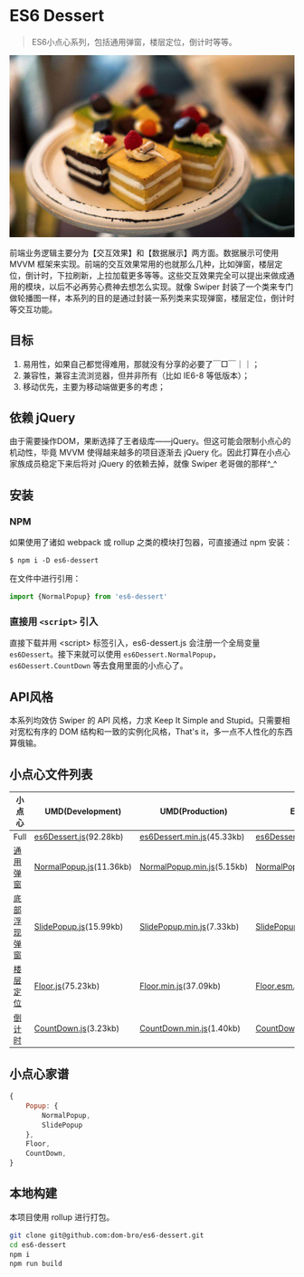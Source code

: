 # ES6 Dessert

> ES6小点心系列，包括通用弹窗，楼层定位，倒计时等等。

![](./images/dessert.jpg)

前端业务逻辑主要分为【交互效果】和【数据展示】两方面。数据展示可使用 MVVM 框架来实现。前端的交互效果常用的也就那么几种，比如弹窗，楼层定位，倒计时，下拉刷新，上拉加载更多等等。这些交互效果完全可以提出来做成通用的模块，以后不必再劳心费神去想怎么实现。就像 Swiper 封装了一个类来专门做轮播图一样，本系列的目的是通过封装一系列类来实现弹窗，楼层定位，倒计时等交互功能。

## 目标

1. 易用性，如果自己都觉得难用，那就没有分享的必要了￣□￣｜｜；
2. 兼容性，兼容主流浏览器，但并非所有（比如 IE6-8 等低版本）；
3. 移动优先，主要为移动端做更多的考虑；

## 依赖 jQuery

由于需要操作DOM，果断选择了王者级库——jQuery。但这可能会限制小点心的机动性，毕竟 MVVM 使得越来越多的项目逐渐去 jQuery 化。因此打算在小点心家族成员稳定下来后将对 jQuery 的依赖去掉，就像 Swiper 老哥做的那样^_^

## 安装

### NPM

如果使用了诸如 webpack 或 rollup 之类的模块打包器，可直接通过 npm 安装：

```
$ npm i -D es6-dessert
```

在文件中进行引用：

```js
import {NormalPopup} from 'es6-dessert'
```

### 直接用 `<script>` 引入

直接下载并用 &lt;script> 标签引入，es6-dessert.js 会注册一个全局变量 `es6Dessert`。接下来就可以使用 `es6Dessert.NormalPopup`，`es6Dessert.CountDown` 等去食用里面的小点心了。

## API风格

本系列均效仿 Swiper 的 API 风格，力求 Keep It Simple and Stupid。只需要相对宽松有序的 DOM 结构和一致的实例化风格，That's it，多一点不人性化的东西算俄输。

## 小点心文件列表

<table>
<thead>
<th>小点心</th>
<th>UMD(Development)</th>
<th>UMD(Production)</th>
<th>ES Module</th>
</thead>
<tbody>
<tr><td>Full</td><td><a href="https://unpkg.com/es6-dessert/dist/es6Dessert.js">es6Dessert.js</a>(92.28kb)</td><td><a href="https://unpkg.com/es6-dessert/dist/es6Dessert.min.js">es6Dessert.min.js</a>(45.33kb)</td><td><a href="https://unpkg.com/es6-dessert/dist/es6Dessert.esm.js">es6Dessert.esm.js</a>(73.39kb)</td></tr><tr><td><a href="https://dom-bro.github.io/views/%E6%95%88%E6%9E%9C/effect_04_%E9%80%9A%E7%94%A8%E5%BC%B9%E7%AA%97/index">通用弹窗</a></td><td><a href="https://unpkg.com/es6-dessert/dist/NormalPopup.js">NormalPopup.js</a>(11.36kb)</td><td><a href="https://unpkg.com/es6-dessert/dist/NormalPopup.min.js">NormalPopup.min.js</a>(5.15kb)</td><td><a href="https://unpkg.com/es6-dessert/dist/NormalPopup.esm.js">NormalPopup.esm.js</a>(6.87kb)</td></tr><tr><td><a href="https://dom-bro.github.io/views/%E6%95%88%E6%9E%9C/effect_02_%E5%BA%95%E9%83%A8%E6%B5%AE%E7%8E%B0%E5%BC%B9%E7%AA%97/index">底部浮现弹窗</a></td><td><a href="https://unpkg.com/es6-dessert/dist/SlidePopup.js">SlidePopup.js</a>(15.99kb)</td><td><a href="https://unpkg.com/es6-dessert/dist/SlidePopup.min.js">SlidePopup.min.js</a>(7.33kb)</td><td><a href="https://unpkg.com/es6-dessert/dist/SlidePopup.esm.js">SlidePopup.esm.js</a>(10.77kb)</td></tr><tr><td><a href="https://dom-bro.github.io/views/%E6%95%88%E6%9E%9C/effect_00_%E6%A5%BC%E5%B1%82%E5%AE%9A%E4%BD%8D%E6%95%88%E6%9E%9C/index">楼层定位</a></td><td><a href="https://unpkg.com/es6-dessert/dist/Floor.js">Floor.js</a>(75.23kb)</td><td><a href="https://unpkg.com/es6-dessert/dist/Floor.min.js">Floor.min.js</a>(37.09kb)</td><td><a href="https://unpkg.com/es6-dessert/dist/Floor.esm.js">Floor.esm.js</a>(61.71kb)</td></tr><tr><td><a href="https://dom-bro.github.io/views/%E5%A4%8D%E7%94%A8/CountDown_%E5%80%92%E8%AE%A1%E6%97%B6/index">倒计时</a></td><td><a href="https://unpkg.com/es6-dessert/dist/CountDown.js">CountDown.js</a>(3.23kb)</td><td><a href="https://unpkg.com/es6-dessert/dist/CountDown.min.js">CountDown.min.js</a>(1.40kb)</td><td><a href="https://unpkg.com/es6-dessert/dist/CountDown.esm.js">CountDown.esm.js</a>(1.99kb)</td></tr>
</tbody>
</table>

## 小点心家谱

```js
{
    Popup: {
        NormalPopup,
        SlidePopup
    },
    Floor,
    CountDown,
}
```

## 本地构建

本项目使用 rollup 进行打包。

```bash
git clone git@github.com:dom-bro/es6-dessert.git
cd es6-dessert
npm i
npm run build
```

